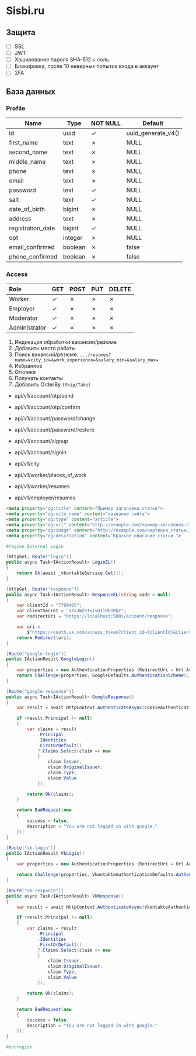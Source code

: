 # Sisbi.ru

## Защита

- [ ] SSL
- [ ] JWT
- [ ] Хэширование пароля SHA-512 + соль
- [ ] Блокировка, после 10 неверных попыток входа в аккаунт
- [ ] 2FA

## База данных

### Profile

| Name              | Type    | NOT NULL | Default            |
| ----------------- | ------- | -------- | ------------------ |
| id                | uuid    | &check;  | uuid_generate_v4() |
| first_name        | text    | &cross;  | NULL               |
| second_name       | text    | &cross;  | NULL               |
| middle_name       | text    | &cross;  | NULL               |
| phone             | text    | &cross;  | NULL               |
| email             | text    | &cross;  | NULL               |
| password          | text    | &check;  | NULL               |
| salt              | text    | &check;  | NULL               |
| date_of_birth     | bigint  | &cross;  | NULL               |
| address           | text    | &cross;  | NULL               |
| registration_date | bigint  | &check;  | NULL               |
| opt               | integer | &cross;  | NULL               |
| email_confirmed   | boolean | &cross;  | false              |
| phone_confirmed   | boolean | &cross;  | false              |

### Access

| Role          | GET     |  POST    | PUT     | DELETE     |
|:--------------|:--------|:---------|:--------|:-----------|
| Worker        | &check; | &cross;  | &cross; | &cross;    |
| Employer      | &check; | &cross;  | &cross; | &cross;    |
| Moderator     | &check; | &cross;  | &cross; | &cross;    |
| Administrator | &check; | &cross;  | &cross; | &cross;    |

1) Индикация обработки вакансии/резюме
2) Добавить место работы
3) Поиск вакансий/резюме. `.../resumes?name=&city_id=&work_experience=&salary_min=&salary_max=`
4) Избранное
5) Отклики
6) Получать контакты
7) Добавить OrderBy `(Skip/Take)`

- api/v1/account/otp/send
- api/v1/account/otp/confirm
- api/v1/account/password/change
- api/v1/account/password/restore
- api/v1/account/signup
- api/v1/account/signin

- api/v1/city
- api/v1/worker/places_of_work
- api/v1/worker/resumes
- api/v1/employer/resumes

~~~ html
<meta property="og:title" content="Пример заголовка статьи">
<meta property="og:site_name" content="название сайта">
<meta property="og:type" content="article">
<meta property="og:url" content="http://example.com/пример-заголовка-статьи">
<meta property="og:image" content="http://example.com/картинка_статьи.jpg">
<meta property="og:description" content="Краткое описание статьи.">
~~~

~~~ c#
#region External Login

[HttpGet, Route("login")]
public async Task<IActionResult> LoginEL()
{
    return Ok(await _vkontakteService.Get());
}

[HttpGet, Route("response")]
public async Task<IActionResult> ResponseEL(string code = null)
{
    var clientId = "7799405";
    var clientSecret = "a8x3WZSTxIvU1lHknRQr";
    var redirectUri = "https://localhost:5001/account/response";

    var uri =
        $"https://oauth.vk.com/access_token?client_id={clientId}&client_secret={clientSecret}&redirect_uri={redirectUri}&code={code}";
    return Redirect(uri);
}

[Route("google-login")]
public IActionResult GoogleLogin()
{
    var properties = new AuthenticationProperties {RedirectUri = Url.Action("GoogleResponse")};
    return Challenge(properties, GoogleDefaults.AuthenticationScheme);
}

[Route("google-response")]
public async Task<IActionResult> GoogleResponse()
{
    var result = await HttpContext.AuthenticateAsync(CookieAuthenticationDefaults.AuthenticationScheme);

    if (result.Principal != null)
    {
        var claims = result
            .Principal
            .Identities
            .FirstOrDefault()
            ?.Claims.Select(claim => new
            {
                claim.Issuer,
                claim.OriginalIssuer,
                claim.Type,
                claim.Value
            });

        return Ok(claims);
    }

    return BadRequest(new
    {
        success = false,
        description = "You are not logged in with google."
    });
}

[Route("vk-login")]
public IActionResult VkLogin()
{
    var properties = new AuthenticationProperties {RedirectUri = Url.Action("VkResponse")};

    return Challenge(properties, VkontakteAuthenticationDefaults.AuthenticationScheme);
}

[Route("vk-response")]
public async Task<IActionResult> VkResponse()
{
    var result = await HttpContext.AuthenticateAsync(VkontakteAuthenticationDefaults.AuthenticationScheme);

    if (result.Principal != null)
    {
        var claims = result
            .Principal
            .Identities
            .FirstOrDefault()
            ?.Claims.Select(claim => new
            {
                claim.Issuer,
                claim.OriginalIssuer,
                claim.Type,
                claim.Value
            });

        return Ok(claims);
    }

    return BadRequest(new
    {
        success = false,
        description = "You are not logged in with google."
    });
}

#endregion
~~~